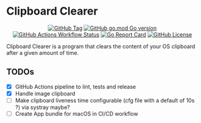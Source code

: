 # Clipboard Clearer

<p align="center">
  <a href="https://img.shields.io/github/v/tag/s0ders/clipboard-clearer?label=Version&color=bb33ff"><img alt="GitHub Tag" src="https://img.shields.io/github/v/tag/s0ders/clipboard-clearer?label=Version&color=bb33ff"></a>
  <a href="https://img.shields.io/github/go-mod/go-version/s0ders/clipboard-clearer"><img alt="GitHub go.mod Go version" src="https://img.shields.io/github/go-mod/go-version/s0ders/clipboard-clearer"></a>
  <a href="https://img.shields.io/github/actions/workflow/status/s0ders/clipboard-clearer/main.yaml?label=CI"><img alt="GitHub Actions Workflow Status" src="https://img.shields.io/github/actions/workflow/status/s0ders/clipboard-clearer/main.yaml?label=CI"></a>
  <a href="https://goreportcard.com/report/github.com/s0ders/clipboard-clearer"><img alt="Go Report Card" src="https://goreportcard.com/badge/github.com/s0ders/clipboard-clearer"></a>
  <a href="https://github.com/s0ders/go-semver-release/blob/main/LICENSE.md"><img alt="GitHub License" src="https://img.shields.io/github/license/s0ders/clipboard-clearer?label=License"></a>
</p>

Clipboard Clearer is a program that clears the content of your OS clipboard after a given amount of time.

## TODOs

- [x] GitHub Actions pipeline to lint, tests and release
- [x] Handle image clipboard
- [ ] Make clipboard liveness time configurable (cfg file with a default of 10s ?) via systray maybe?
- [ ] Create App bundle for macOS in CI/CD workflow